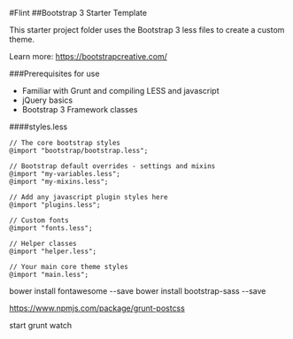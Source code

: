 #Flint
##Bootstrap 3 Starter Template

This starter project folder uses the Bootstrap 3 less files to create a custom theme. 

Learn more: https://bootstrapcreative.com/

###Prerequisites for use
- Familiar with Grunt and compiling LESS and javascript
- jQuery basics
- Bootstrap 3 Framework classes


####styles.less
```
// The core bootstrap styles
@import "bootstrap/bootstrap.less";

// Bootstrap default overrides - settings and mixins
@import "my-variables.less";
@import "my-mixins.less";

// Add any javascript plugin styles here
@import "plugins.less";

// Custom fonts
@import "fonts.less";

// Helper classes
@import "helper.less";

// Your main core theme styles
@import "main.less";

```

bower install fontawesome --save
bower install bootstrap-sass --save

https://www.npmjs.com/package/grunt-postcss

start grunt watch